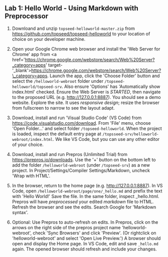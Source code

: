 ## Lab 1: Hello World - Using Markdown with Preprocessor

1. Downloand and unzip `topseed-helloworld-master.zip` from <a href='https://github.com/topseed/topseed-helloworld' target='_blank'>https://github.com/topseed/topseed-helloworld</a> to your location of choice on your developer machine.

2. Open your Google Chrome web browser and install the 'Web Server for Chrome' app from <a href='https://chrome.google.com/webstore/search/Web%20Server?_category=apps' target-'_blank'>https://chrome.google.com/webstore/search/Web%20Server?\_category=apps</a>. Launch the app, click the 'Choose Folder' button and select the `/helloworld-webroot` folder under `/topseed-helloworld/topseed-srv`. Also ensure 'Options' has 'Automatically show index.html' checked. Ensure the Web Server is _STARTED_, then navigate to the proposed URL (e.g. <a href='http://127.0.0.1:8887' target='_blank'>http://127.0.0.1:8887</a>). You should see a demo website. Explore the site. It uses _responsive design_; resize the browser from fullscreen to narrow to see the layout adapt. 

3. Download, install and run 'Visual Studio Code' (VS Code) from <a href='https://code.visualstudio.com/download' target='_blank'>https://code.visualstudio.com/download</a>. From 'File' menu, choose 'Open Folder...' and select folder `/topseed-helloworld`. When the project is loaded, inspect the default entry page at `/topsseed-srv/helloworld-webroot/index.html`. We like VS Code, but you can use any other editor of your choice.

4. Download, install and run Prepros (Unlimited Trial) from <a href='https://prepros.io/downloads' target='_blank'>https://prepros.io/downloads</a>. Use the '+' button on the bottom left to add the folder `/helloworld-webroot` (under `/topseed-srv`) as a new project. In Project/Settings/Compiler Settings/Markdown, uncheck 'Wrap with HTML'.

5. In the browser, return to the home page (e.g. <a href='http://127.0.0.1:8887' target='_blank'>http://127.0.0.1:8887</a>). In VS Code, open `/helloworld-webroot/page/one/_hello.md` and prefix the text with 'Hello World!' Save the file. In the same folder, inspect _hello.html. Prepros will have _preprocessed_ your edited _markdown_ file to HTML. Refresh the browser and see the edits. Search Google for 'Markdown syntax'.

6. Optional: Use Prepros to auto-refresh on edits. In Prepros, click on the arrows on the right side of the prepros project name 'helloworld-webroot', check 'Sync Browsers' and click 'Preview'. (Or rightclick on 'helloworld-webroot' and select 'Open Live Preview.') A browser should open and display the Home page. In VS Code, edit and save `_hello.md` again. The opened browser should refresh and include your changes.
